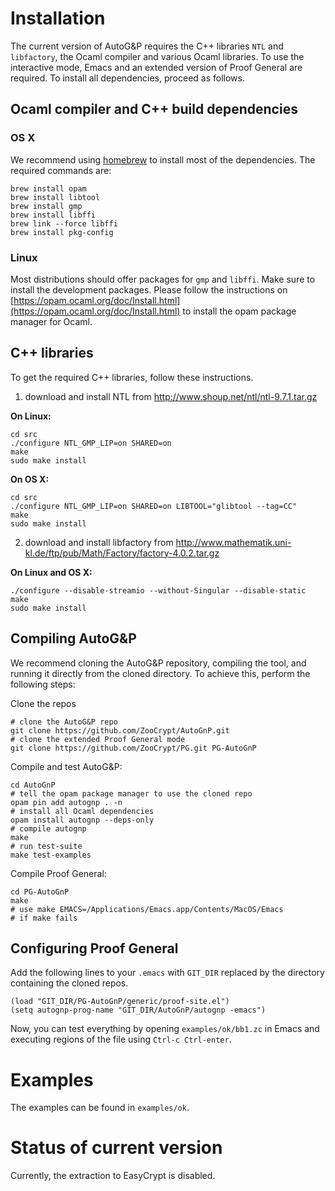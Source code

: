 # Installation

The current version of AutoG&P requires the C++ libraries `NTL` and
`libfactory`, the Ocaml compiler and various Ocaml libraries.
To use the interactive mode, Emacs and an extended version of
Proof General are required. To install all dependencies, proceed as follows.

## Ocaml compiler and C++ build dependencies

### OS X

We recommend using [homebrew](http://brew.sh) to install most of the dependencies.
The required commands are:

```
brew install opam
brew install libtool
brew install gmp
brew install libffi
brew link --force libffi
brew install pkg-config
```

### Linux

Most distributions should offer packages for `gmp` and `libffi`. Make sure to
install the development packages.
Please follow the instructions on
[https://opam.ocaml.org/doc/Install.html](https://opam.ocaml.org/doc/Install.html)
to install the opam package manager for Ocaml.

## C++ libraries

To get the required C++ libraries, follow these instructions.

1) download and install NTL from
http://www.shoup.net/ntl/ntl-9.7.1.tar.gz 

**On Linux:**
```
cd src
./configure NTL_GMP_LIP=on SHARED=on
make
sudo make install
```

**On OS X:**
```
cd src
./configure NTL_GMP_LIP=on SHARED=on LIBTOOL="glibtool --tag=CC"
make
sudo make install
```

2) download and install libfactory from
http://www.mathematik.uni-kl.de/ftp/pub/Math/Factory/factory-4.0.2.tar.gz

**On Linux and OS X:**
```
./configure --disable-streamio --without-Singular --disable-static
make
sudo make install
```

## Compiling AutoG&P

We recommend cloning the AutoG&P repository, compiling the tool, and
running it directly from the cloned directory. To achieve this, perform
the following steps:

Clone the repos
```
# clone the AutoG&P repo
git clone https://github.com/ZooCrypt/AutoGnP.git
# clone the extended Proof General mode
git clone https://github.com/ZooCrypt/PG.git PG-AutoGnP
```

Compile and test AutoG&P:
```
cd AutoGnP
# tell the opam package manager to use the cloned repo
opam pin add autognp . -n
# install all Ocaml dependencies
opam install autognp --deps-only
# compile autognp
make
# run test-suite
make test-examples
```

Compile Proof General:
```
cd PG-AutoGnP
make
# use make EMACS=/Applications/Emacs.app/Contents/MacOS/Emacs
# if make fails
```

## Configuring Proof General

Add the following lines to your `.emacs` with `GIT_DIR` replaced
by the directory containing the cloned repos.

```
(load "GIT_DIR/PG-AutoGnP/generic/proof-site.el")
(setq autognp-prog-name "GIT_DIR/AutoGnP/autognp -emacs")
```

Now, you can test everything by opening `examples/ok/bb1.zc` in
Emacs and executing regions of the file using `Ctrl-c Ctrl-enter`.

# Examples

The examples can be found in `examples/ok`.

# Status of current version

Currently, the extraction to EasyCrypt is disabled.
